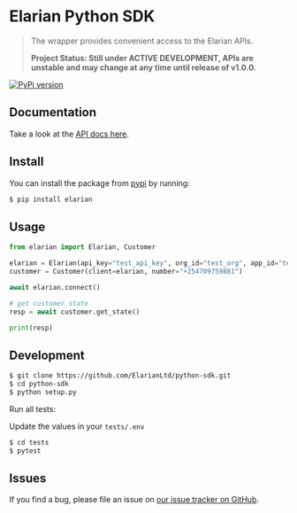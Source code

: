 # Elarian Python SDK

> The wrapper provides convenient access to the Elarian APIs.
>
> **Project Status: Still under ACTIVE DEVELOPMENT, APIs are unstable and may change at any time until release of v1.0.0.**

[![PyPi version](https://pypip.in/v/elarian/badge.png)](https://pypi.org/project/elarian/)

## Documentation

Take a look at the [API docs here](http://developers.elarian.com).


## Install

You can install the package from [pypi](https://pypi.org/project/elarian) by running: 

```bash
$ pip install elarian
```

## Usage

```python
from elarian import Elarian, Customer

elarian = Elarian(api_key="test_api_key", org_id="test_org", app_id="test_app_id")
customer = Customer(client=elarian, number="+254709759881")

await elarian.connect()

# get customer state
resp = await customer.get_state()

print(resp)

```

## Development

```bash
$ git clone https://github.com/ElarianLtd/python-sdk.git
$ cd python-sdk
$ python setup.py
```


Run all tests:

Update the values in your `tests/.env`

```bash
$ cd tests
$ pytest
```

## Issues

If you find a bug, please file an issue on [our issue tracker on GitHub](https://github.com/ElarianLtd/python-sdk/issues).
